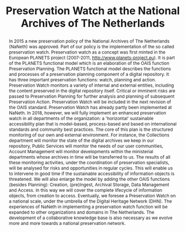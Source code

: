 ---
abstract: 'In 2015 a new preservation policy of the National Archives of The Netherlands
  (NaNeth) was approved. Part of our policy is the implementation of the so called
  preservation watch. Preservation watch as a concept was first minted in the European
  PLANETS project (2007-2011, http://www.planets-project.eu). It is part of the PLANETS
  functional model which is an elaboration of the OAIS function Preservation Planning.
  The PLANETS functional model describes the functions and processes of a preservation
  planning component of a digital repository. It has three important preservation
  functions: watch, planning and action. Preservation Watch monitors a variety of
  internal and external entities, including the content preserved in the digital repository
  itself. Critical or imminent risks are passed to Preservation Planning for further
  analysis and planning of subsequent Preservation Action. Preservation Watch will
  be included in the next revision of the OAIS standard.

  Preservation Watch has already partly been implemented at NaNeth. In 2018, however,
  we will fully implement an enhanced preservation watch in all departments of the
  organization: a ''horizontal'' sustainable accessibility plan that is model-based,
  process-based and based on international standards and community best practices.
  The core of this plan is the structured monitoring of our own and external environment.
  For instance, the Collections department will monitor the state of the digital archives
  we keep in our repository, Public Services will monitor the needs of our user communities,
  Account Management will monitor developments within the ministerial departments
  whose archives in time will be transferred to us. The results of all these monitoring
  activities, under the coordination of preservation specialists, will be analysed
  for risks and opportunities in regular cycles. This will enable us to intervene
  in good time if the sustainable accessibility of information objects is threatened.
  We will also enlarge the model by adding the other OAIS functions (besides Planning):
  Creation, (pre)Ingest, Archival Storage, Data Management and Access. In this way
  we will cover the complete lifecycle of information objects, from creation to access.
  Eventually, we foresee a Preservation Watch on a national scale, under the umbrella
  of the Digital Heritage Network (DHN). The experiences of NaNeth in implementing
  a preservation watch function will be expanded to other organizations and domains
  in The Netherlands. The development of a collaborative knowledge base is also necessary
  as we evolve more and more towards a national preservation network.'
creators:
- Pepijn Lucker
- Remco van Veenendaal
- Barbara Sierman
- Marcel Ras
date: null
document_url: https://services.phaidra.univie.ac.at/api/object/o:922203/download
grand_parent: iPRES
institutions: []
keywords:
- boston
landing_page_url: https://phaidra.univie.ac.at/o:922203
language: eng
layout: publication
license: CC BY 4.0 International
notes_url: null
parent: iPRES 2018
publication_type: paper
size: 151412
slides_url: null
source_name: iPRES
stream_url: null
title: Preservation Watch at the National Archives of The Netherlands
year: 2018
---